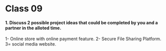 # Class 09


#### 1. Discuss 2 possible project ideas that could be completed by you and a partner in the alloted time.

1- Online store with online payment feature.
2- Secure File Sharing Platform.
3= social media website.
